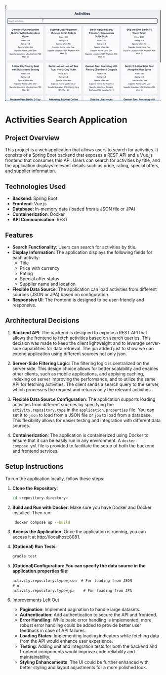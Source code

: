 [![final](resources/activities.gif)

# Activities Search Application

## Project Overview

This project is a web application that allows users to search for activities. It consists of a Spring Boot backend that exposes a REST API and a Vue.js frontend that consumes this API. Users can search for activities by title, and the application displays relevant details such as price, rating, special offers, and supplier information.

## Technologies Used

- **Backend**: Spring Boot
- **Frontend**: Vue.js
- **Database**: In-memory data (loaded from a JSON file or JPA)
- **Containerization**: Docker
- **API Communication**: REST

## Features

- **Search Functionality**: Users can search for activities by title.
- **Display Information**: The application displays the following fields for each activity:
    - Title
    - Price with currency
    - Rating
    - Special offer status
    - Supplier name and location
- **Flexible Data Source**: The application can load activities from different sources (JSON or JPA) based on configuration.
- **Responsive UI**: The frontend is designed to be user-friendly and responsive.

## Architectural Decisions

1. **Backend API**: The backend is designed to expose a REST API that allows the frontend to fetch activities based on search queries. This decision was made to keep the client lightweight and to leverage server-side capabilities for data retrieval.
   The jpa added just to show we can extend application using different sources not only json.
2. **Server-Side Filtering Logic**: The filtering logic is centralized on the server side. This design choice allows for better scalability and enables other clients, such as mobile applications, and applying caching, indexing on server improving the performance, and to utilize the same API for fetching activities. The client sends a search query to the server, which processes the request and returns only the relevant activities.

3. **Flexible Data Source Configuration**: The application supports loading activities from different sources by specifying the `activity.repository.type` in the `application.properties` file. You can set it to `json` to load from a JSON file or `jpa` to load from a database. This flexibility allows for easier testing and integration with different data sources.

4. **Containerization**: The application is containerized using Docker to ensure that it can be easily run in any environment. A `docker-compose.yml` file is provided to facilitate the setup of both the backend and frontend services.

## Setup Instructions

To run the application locally, follow these steps:

1. **Clone the Repository**:
   ```bash
   cd <repository-directory>
   ```

2. **Build and Run with Docker**:
   Make sure you have Docker and Docker installed. Then run:
   ```bash
    docker compose up --build
   ```

3. **Access the Application**:
   Once the application is running, you can access it at http://localhost:8081.


4. **(Optional) Run Tests**:
   ```bash
   gradle test
   ```

5.  **(Optional)Configuration: You can specify the data source in the application.properties file:**

    ```properties
    activity.repository.type=json  # For loading from JSON
    # or
    activity.repository.type=jpa    # For loading from JPA
    ```
6. Improvements Left Out

    - **Pagination**: Implement pagination to handle large datasets.
    - **Authentication**: Add authentication to secure the API and frontend.
    - **Error Handling**: While basic error handling is implemented, more robust error handling could be added to provide better user feedback in case of API failures.
    - **Loading States**: Implementing loading indicators while fetching data from the API would enhance user experience.
    - **Testing**: Adding unit and integration tests for both the backend and frontend components would improve code reliability and maintainability.
    - **Styling Enhancements**: The UI could be further enhanced with better styling and layout adjustments for a more polished look.


